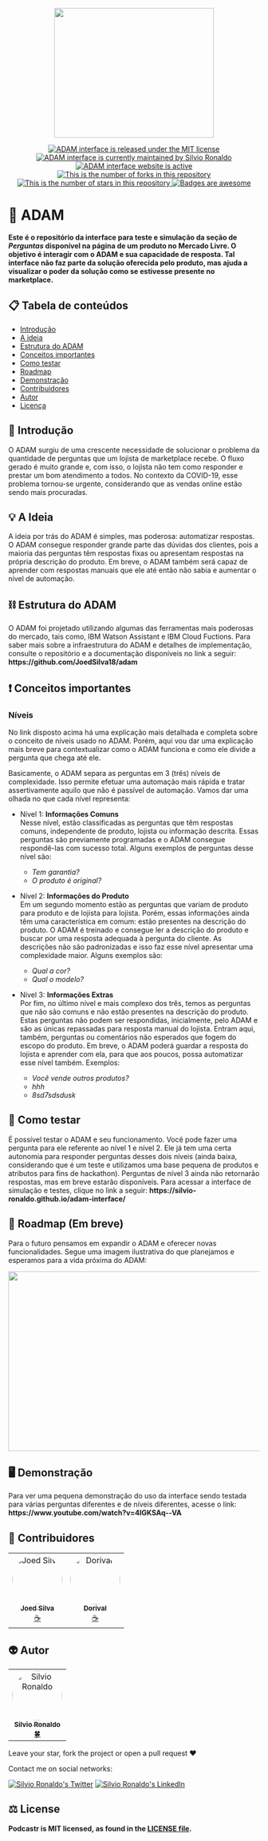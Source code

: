 <p align="center">
  <img src="https://i.imgur.com/xHUt3SP.jpg" height="260" width="320" />
</p>

<p align="center">
  <a href="./LICENSE">
    <img src="https://img.shields.io/badge/license-MIT-blue" alt="ADAM interface is released under the MIT license" />
  </a>
  <a href="https://GitHub.com/Silvio-Ronaldo/adam-interface/graphs/commit-activity">
    <img src="https://img.shields.io/badge/Maintained%3F-yes-brightgreen" alt="ADAM interface is currently maintained by Silvio Ronaldo" />
  </a>
  <a href="https://silvio-ronaldo.github.io/adam-interface/">
    <img src="https://img.shields.io/badge/website-up-brightgreen" alt="ADAM interface website is active" />
  </a>
  <a href="https://GitHub.com/Silvio-Ronaldo/adam-interface/network/">
    <img src="https://img.shields.io/github/forks/Silvio-Ronaldo/adam-interface?style=social" alt="This is the number of forks in this repository" />
  </a>
  <a href="https://GitHub.com/Silvio-Ronaldo/adam-interface/stargazers/">
    <img src="https://img.shields.io/github/stars/Silvio-Ronaldo/adam-interface?style=social" alt="This is the number of stars in this repository" />
  </a>
  <a href="https://github.com/Naereen/badges">
    <img src="https://img.shields.io/badge/badge-awesome-brightgreen" alt="Badges are awesome" />
  </a>
</p>

<h1>🤖 ADAM</h1>

<p><strong>Este é o repositório da interface para teste e simulação da seção de <i>Perguntas</i> disponível na página de um produto no Mercado Livre. O objetivo é interagir com o ADAM e sua capacidade de resposta. Tal interface não faz parte da solução oferecida pelo produto, mas ajuda a visualizar o poder da solução como se estivesse presente no marketplace.</strong></p>


<h2>
  📋 Tabela de conteúdos
</h2>
<ul>
  <li><a href="https://github.com/Silvio-Ronaldo/adam-interface#introdução">Introdução</a></li>
  <li><a href="https://github.com/Silvio-Ronaldo/adam-interface#a-ideia">A ideia</a></li>
  <li><a href="https://github.com/Silvio-Ronaldo/podcastr#-extra-features">Estrutura do ADAM</a></li>
  <li><a href="https://github.com/Silvio-Ronaldo/podcastr#%EF%B8%8F-running-locally">Conceitos importantes</a></li>
  <li><a href="https://github.com/Silvio-Ronaldo/podcastr#%EF%B8%8F-technologies">Como testar</a></li>
  <li><a href="https://github.com/Silvio-Ronaldo/podcastr#%EF%B8%8F-technologies">Roadmap</a></li>
  <li><a href="https://github.com/Silvio-Ronaldo/podcastr#%EF%B8%8F-technologies">Demonstração</a></li>
  <li><a href="https://github.com/Silvio-Ronaldo/podcastr#%EF%B8%8F-technologies">Contribuidores</a></li>
  <li><a href="https://github.com/Silvio-Ronaldo/podcastr#%EF%B8%8F-technologies">Autor</a></li>
  <li><a href="https://github.com/Silvio-Ronaldo/podcastr#%EF%B8%8F-license">Licença</a></li>
</ul>


<h2>📯 Introdução</h2>
<p>O ADAM surgiu de uma crescente necessidade de solucionar o problema da quantidade de perguntas que um lojista de marketplace recebe. O fluxo gerado é muito grande e, com isso, o lojista não tem como responder e prestar um bom atendimento a todos. No contexto da COVID-19, esse problema tornou-se urgente, considerando que as vendas online estão sendo mais procuradas.</p>


<h2>💡 A Ideia</h2>
<p>A ideia por trás do ADAM é simples, mas poderosa: automatizar respostas. O ADAM consegue responder grande parte das dúvidas dos clientes, pois a maioria das perguntas têm respostas fixas ou apresentam respostas na própria descrição do produto. Em breve, o ADAM também será capaz de aprender com respostas manuais que ele até então não sabia e aumentar o nível de automação.</p>


<h2>⛓️ Estrutura do ADAM</h2>
<p>O ADAM foi projetado utilizando algumas das ferramentas mais poderosas do mercado, tais como, IBM Watson Assistant e IBM Cloud Fuctions. Para saber mais sobre a infraestrutura do ADAM e detalhes de implementação, consulte o repositório e a documentação disponíveis no link a seguir: <strong>https://github.com/JoedSilva18/adam</strong></p>


<h2>❗ Conceitos importantes</h2>
<h3>Níveis</h3>
<p>No link disposto acima há uma explicação mais detalhada e completa sobre o conceito de níveis usado no ADAM. Porém, aqui vou dar uma explicação mais breve para contextualizar como o ADAM funciona e como ele divide a pergunta que chega até ele.</p>
<p>Basicamente, o ADAM separa as perguntas em 3 (três) níveis de complexidade. Isso permite efetuar uma automação mais rápida e tratar assertivamente aquilo que não é passível de automação. Vamos dar uma olhada no que cada nível representa:</p>

- Nível 1: <strong>Informações Comuns</strong></br>
Nesse nível, estão classificadas as perguntas que têm respostas comuns, independente de produto, lojista ou informação descrita. Essas perguntas são previamente programadas e o ADAM consegue respondê-las com sucesso total. Alguns exemplos de perguntas desse nível são:
  - *Tem garantia?*
  - *O produto é original?*
  
- Nível 2: <strong>Informações do Produto</strong></br>
Em um segundo momento estão as perguntas que variam de produto para produto e de lojista para lojista. Porém, essas informações ainda têm uma característica em comum: estão presentes na descrição do produto. O ADAM é treinado e consegue ler a descrição do produto e buscar por uma resposta adequada à pergunta do cliente. As descrições não são padronizadas e isso faz esse nível apresentar uma complexidade maior. Alguns exemplos são:
  - *Qual a cor?*
  - *Qual o modelo?*
  
- Nível 3: <strong>Informações Extras</strong></br>
Por fim, no último nível e mais complexo dos três, temos as perguntas que não são comuns e não estão presentes na descrição do produto. Estas perguntas não podem ser respondidas, inicialmente, pelo ADAM e são as únicas repassadas para resposta manual do lojista. Entram aqui, também, perguntas ou comentários não esperados que fogem do escopo do produto. Em breve, o ADAM poderá guardar a resposta do lojista e aprender com ela, para que aos poucos, possa automatizar esse nível também. Exemplos:
  - *Você vende outros produtos?*
  - *hhh*
  - *8sd7sdsdusk*
  
  
<h2>🔬 Como testar</h2>
<p>É possível testar o ADAM  e seu funcionamento. Você pode fazer uma pergunta para ele referente ao nível 1 e nível 2. Ele já tem uma certa autonomia para responder perguntas desses dois níveis (ainda baixa, considerando que é um teste e utilizamos uma base pequena de produtos e atributos para fins de hackathon). Perguntas de nível 3 ainda não retornarão respostas, mas em breve estarão disponíveis. Para acessar a interface de simulação e testes, clique no link a seguir: <strong>https://silvio-ronaldo.github.io/adam-interface/</strong></p>


<h2>🔮 Roadmap (Em breve)</h2>
<p>Para o futuro pensamos em expandir o ADAM e oferecer novas funcionalidades. Segue uma imagem ilustrativa do que planejamos e esperamos para a vida próxima do ADAM:</p>

<p align="center">
  <img src="https://i.imgur.com/BQ2EFvx.png" height="360" width="720" />
</p>


<h2>🖥️ Demonstração</h2>
<p>Para ver uma pequena demonstração do uso da interface sendo testada para várias perguntas diferentes e de níveis diferentes, acesse o link: <strong>https://www.youtube.com/watch?v=4lGKSAq--VA</strong></p>


<h2>🤝 Contribuidores</h2>
<table>
  <tr>
    <td align="center"><a href="https://github.com/JoedSilva18"><img style="border-radius: 50%;" src="https://avatars.githubusercontent.com/u/41526188?v=4" width="100px;" alt="Joed Silva"/><br /><sub><b>Joed Silva</b></sub></a><br /><a href="https://github.com/JoedSilva18" title="Joed Silva">☕</a></td>
    <td align="center"><a href="https://github.com/Dorivis"><img style="border-radius: 50%;" src="https://avatars.githubusercontent.com/u/15651259?v=4" width="100px;" alt="Dorival"/><br /><sub><b>Dorival</b></sub></a><br /><a href="https://github.com/Dorivis" title="Dorival">☕</a></td>
  </tr>
</table>


<h2>👽 Autor</h2>
<table>
  <tr>
    <td align="center"><a href="https://github.com/Silvio-Ronaldo"><img style="border-radius: 50%;" src="https://avatars.githubusercontent.com/u/48893927?v=4" width="100px;" alt="Silvio Ronaldo"/><br /><sub><b>Silvio Ronaldo</b></sub></a><br /><a href="https://github.com/Silvio-Ronaldo" title="Silvio Ronaldo">🍀</a></td>
  </tr>
</table>

<p>Leave your star, fork the project or open a pull request ❤️</p>
<p>Contact me on social networks: </p>
<p><a href="https://twitter.com/sivirinoo"><img src="https://img.shields.io/twitter/follow/sivirinoo?style=social" alt="Silvio Ronaldo's Twitter" /></a>
<a href="https://br.linkedin.com/in/silvio-ronaldo77"><img src="https://img.shields.io/badge/-Silvio-blue?style=flat&logo=Linkedin&logoColor=white" alt="Silvio Ronaldo's LinkedIn" /></a></p> 


<h2>⚖️ License</h2>
<p><strong>Podcastr is MIT licensed, as found in the <a href="./LICENSE">LICENSE file</a>.</strong></p>
